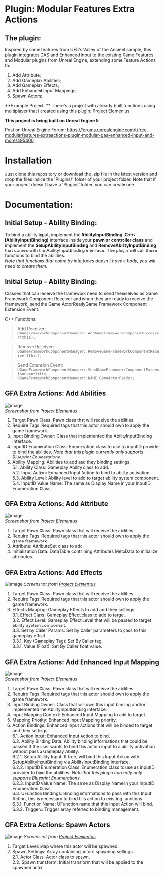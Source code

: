 # Plugin: Modular Features Extra Actions

## The plugin:

Inspired by some features from UE5's Valley of the Ancient sample, this plugin integrates GAS and Enhanced Input to the existing Game Features and Modular plugins from Unreal Engine, extending some Feature Actions to:

1. Add Attribute;
2. Add Gameplay Abilities;
3. Add Gameplay Effects;
4. Add Enhanced Input Mappings;
5. Spawn Actors;

**Example Project: **
There's a project with already built functions using multiplayer that i created using this plugin: [Project Elementus](https://github.com/lucoiso/UEProject_Elementus)

**This project is being built on Unreal Engine 5**

Post on Unreal Engine Forum: https://forums.unrealengine.com/t/free-modularfeatures-extraactions-plugin-modular-gas-enhanced-input-and-more/495400

# Installation
Just clone this repository or download the .zip file in the latest version and drop the files inside the 'Plugins/' folder of your project folder.
Note that if your project doesn't have a 'Plugins' folder, you can create one.

# Documentation:

## Initial Setup - Ability Binding:
To bind a ability input, implement the **AbilityInputBinding (C++: IAbilityInputBinding)** interface inside your **pawn or controller class** and implement the **SetupAbilityInputBinding** and **RemoveAbilityInputBinding** that comes with the AbilityInputBinding interface. The plugin will call these functions to bind the abilities.  
_Note that functions that come by interfaces doesn't have a body, you will need to create them._  

## Initial Setup - Ability Binding:
Classes that can receive the framework need to send themselves as Game Framework Component Receiver and when they are ready to receive the framework, send the Game ActorReadyGame Framework Component Extension Event.

C++ Functions:

> Add Receiver:  
> ```UGameFrameworkComponentManager::AddGameFrameworkComponentReceiver(this);```
  
> Remove Receiver:  
> ```UGameFrameworkComponentManager::RemoveGameFrameworkComponentReceiver(this);```
    
> Send Extension Event:  
> ```UGameFrameworkComponentManager::SendGameFrameworkComponentExtensionEvent(this, UGameFrameworkComponentManager::NAME_GameActorReady);```
    
## GFA Extra Actions: Add Abilities

![image](https://user-images.githubusercontent.com/77353979/161823255-1da59111-2fd3-4ada-a060-3194ff6767a6.png)  
_Screenshot from [Project Elementus](https://github.com/lucoiso/UEProject_Elementus)_

1. Target Pawn Class: Pawn class that will receive the abilities.
2. Require Tags: Required tags that this actor should own to apply the game framework.
3. Input Binding Owner: Class that implemented the AbilityInputBinding interface.
4. InputID Enumeration Class: Enumeration class to use as inputID provider to bind the abilities. _Note that this plugin currently only supports Blueprint Enumerations._
5. Ability Mapping: Abilities to add and they binding settings.  
5.1. Ability Class: Gameplay Ability class to add.  
5.2. Input Action: Enhanced Input Action to bind to ability activation.  
5.3. Ability Level: Ability level to add to target ability system component.  
5.4. InputID Value Name: The same as Display Name in your InputID Enumeration Class.  

## GFA Extra Actions: Add Attribute

![image](https://user-images.githubusercontent.com/77353979/161825892-dc85b43a-1d4b-4d52-8726-4071a53fadcd.png)  
_Screenshot from [Project Elementus](https://github.com/lucoiso/UEProject_Elementus)_

1. Target Pawn Class: Pawn class that will receive the abilities.
2. Require Tags: Required tags that this actor should own to apply the game framework.
3. Attribute: AttributeSet class to add.
4. Initialization Data: DataTable containing Attributes MetaData to initialize attributes.

## GFA Extra Actions: Add Effects

![image](https://user-images.githubusercontent.com/77353979/161826293-7d956769-10cf-4505-bcf4-462564100a98.png)
_Screenshot from [Project Elementus](https://github.com/lucoiso/UEProject_Elementus)_

1. Target Pawn Class: Pawn class that will receive the abilities.
2. Require Tags: Required tags that this actor should own to apply the game framework.
3. Effects Mapping: Gameplay Effects to add and they settings:  
3.1. Effect Class: Gameplay Effect class to add to target.  
3.2. Effect Level: Gameplay Effect Level that will be passed to target ability system component.    
3.3. Set by Caller Params: Set by Caller parameters to pass to this gameplay effect.  
3.3.1. Key (Gameplay Tag): Set By Caller tag.  
3.3.1. Value (Float): Set By Caller float value.  

## GFA Extra Actions: Add Enhanced Input Mapping

![image](https://user-images.githubusercontent.com/77353979/161827205-d2e3121e-8eed-43ab-8310-a83753b34a05.png)  
_Screenshot from [Project Elementus](https://github.com/lucoiso/UEProject_Elementus)_

1. Target Pawn Class: Pawn class that will receive the abilities.
2. Require Tags: Required tags that this actor should own to apply the game framework.
3. Input Binding Owner: Class that will own this input binding and/or implemented the AbilityInputBinding interface.
4. Input Mapping Context: Enhanced Input Mapping to add to target.
5. Mapping Priority: Enhanced Input Mapping priority.
6. Action Bindings: Enhanced Input Actions that will be binded to target and they settings.  
6.1. Action Input: Enhanced Input Action to bind.    
6.2. Ability Binding Data: Ability binding informations that could be passed if the user wants to bind this action input to a ability activation without pass a Gameplay Ability.  
6.2.1. Setup Ability Input: If true, will bind this Input Action with SetupAbilityInputBinding via AbilityInputBinding interface.  
6.2.2. InputID Enumeration Class: Enumeration class to use as inputID provider to bind the abilities. _Note that this plugin currently only supports Blueprint Enumerations._  
6.2.3. InputID Value Name: The same as Display Name in your InputID Enumeration Class.    
6.3. UFunction Bindings: Binding informations to pass with this Input Action, this is necessary to bind this action to existing functions.  
6.3.1. Function Name: UFunction name that this Input Action will bind.  
6.3.2. Triggers: Trigger array referred to binding management.  

## GFA Extra Actions: Spawn Actors

![image](https://user-images.githubusercontent.com/77353979/161828287-f480dba0-79a2-485a-8643-ff909d76a7e5.png)
_Screenshot from [Project Elementus](https://github.com/lucoiso/UEProject_Elementus)_

1. Target Level: Map where this actor will be spawned.
2. Spawn Settings: Array containing actors spawning settings.  
2.1. Actor Class: Actor class to spawn.  
2.2. Spawn transform: Initial transform that will be applied to the spawned actor.  
